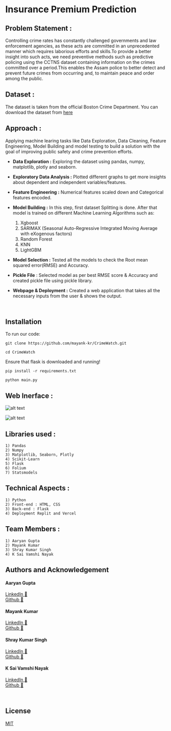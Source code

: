 # Insurance Premium Prediction

## Problem Statement :
Controlling crime rates has constantly challenged governments and law enforcement agencies, as these acts are committed in an unprecedented manner which requires laborious efforts and skills.To provide a better insight into such acts, we need preventive methods such as predictive policing using the CCTNS dataset containing information on the crimes committed over a period.This enables the Assam police to better detect and prevent future crimes from occurring and, to maintain peace and order among the public.

## Dataset :
The dataset is taken from the official Boston Crime Department. You can download the dataset from [here](https://data.boston.gov/dataset/crime-incident-reports-august-2015-to-date-source-new-system)

## Approach :
Applying machine learing tasks like Data Exploration, Data Cleaning, Feature Engineering, Model Building and model testing to build a solution with the goal of improving public safety and crime prevention efforts.

- **Data Exploration :** Exploring the dataset using pandas, numpy, matplotlib, plotly and seaborn.
- **Exploratory Data Analysis :** Plotted different graphs to get more insights about dependent and independent variables/features.
- **Feature Engineering :** Numerical features scaled down and Categorical features encoded.
- **Model Building :** In this step, first dataset Splitting is done. After that model is trained on different Machine Learning Algorithms such as:
    1) Xgboost
    2) SARIMAX (Seasonal Auto-Regressive Integrated Moving Average with eXogenous factors)
    3) Random Forest
    4) KNN
    5) LightGBM
    
- **Model Selection :** Tested all the models to check the Root mean squared error(RMSE) and Accuracy.
- **Pickle File** : Selected model as per best RMSE score & Accuracy and created pickle file using pickle library.
- **Webpage & Deployment :** Created a web application that takes all the necessary inputs from the user & shows the output.

&nbsp;  

## Installation 

To run our code:

```git clone https://github.com/mayank-kr/CrimeWatch.git```

```cd CrimeWatch```

Ensure that flask is downloaded and running!

```pip install -r requirements.txt```

```python main.py```


## Web Inerface :
![alt text](static/SS1.jpeg)


![alt text](static/SS2.jpeg)


## Libraries used :
    1) Pandas
    2) Numpy
    3) Matplotlib, Seaborn, Plotly
    4) Scikit-Learn
    5) Flask
    6) Folium
    7) Statsmodels

## Technical Aspects :
    1) Python 
    2) Front-end : HTML, CSS
    3) Back-end : Flask
    4) Deployment Replit and Vercel

## Team Members :
    1) Aaryan Gupta
    2) Mayank Kumar
    3) Shray Kumar Singh
    4) K Sai Vamshi Nayak

## Authors and Acknowledgement

#### **Aaryan Gupta**  
[LinkedIn :necktie:](https://www.linkedin.com/in/aaryan-gupta-a881661b8/)  
[Github :floppy_disk:](https://github.com/Aaryan0424)    

#### **Mayank Kumar**  
[LinkedIn :necktie:](https://www.linkedin.com/in/mayank-kumar2002/)     
[Github :floppy_disk:](https://github.com/mayank-kr) 

#### **Shray Kumar Singh**  
[LinkedIn :necktie:](https://www.linkedin.com/in/shray-singh-49a965241/)   
[Github :floppy_disk:](https://github.com/shray732002)

#### **K Sai Vamshi Nayak**  
[LinkedIn :necktie:](https://www.linkedin.com/in/vamshi5421/)    
[Github :floppy_disk:](https://github.com/vamshi5421)

&nbsp;  

## License
[MIT](https://choosealicense.com/licenses/mit/)

